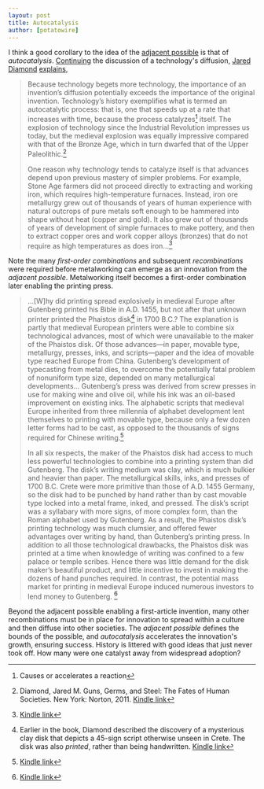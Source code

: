 ```yaml
---
layout: post
title: Autocatalysis
author: [potatowire]
---
```


I think a good corollary to the idea of the [adjacent possible][1] is that of *autocatalysis*. [Continuing][2] the discussion of a technology's diffusion, [Jared Diamond][3] [explains][4],

> Because technology begets more technology, the importance of an invention’s diffusion potentially exceeds the importance of the original invention. Technology’s history exemplifies what is termed an autocatalytic process: that is, one that speeds up at a rate that increases with time, because the process catalyzes[^1] itself. The explosion of technology since the Industrial Revolution impresses us today, but the medieval explosion was equally impressive compared with that of the Bronze Age, which in turn dwarfed that of the Upper Paleolithic.[^2]
> 
> One reason why technology tends to catalyze itself is that advances depend upon previous mastery of simpler problems. For example, Stone Age farmers did not proceed directly to extracting and working iron, which requires high-temperature furnaces. Instead, iron ore metallurgy grew out of thousands of years of human experience with natural outcrops of pure metals soft enough to be hammered into shape without heat (copper and gold). It also grew out of thousands of years of development of simple furnaces to make pottery, and then to extract copper ores and work copper alloys (bronzes) that do not require as high temperatures as does iron...[^3]

Note the many *first-order combinations* and subsequent *recombinations* were required before metalworking can emerge as an innovation from the *adjacent possible*. Metalworking itself becomes a first-order combination later enabling the printing press.

> ...[W]hy did printing spread explosively in medieval Europe after Gutenberg printed his Bible in A.D. 1455, but not after that unknown printer printed the Phaistos disk[^4] in 1700 B.C.? The explanation is partly that medieval European printers were able to combine six technological advances, most of which were unavailable to the maker of the Phaistos disk. Of those advances—in paper, movable type, metallurgy, presses, inks, and scripts—paper and the idea of movable type reached Europe from China. Gutenberg’s development of typecasting from metal dies, to overcome the potentially fatal problem of nonuniform type size, depended on many metallurgical developments... Gutenberg’s press was derived from screw presses in use for making wine and olive oil, while his ink was an oil-based improvement on existing inks. The alphabetic scripts that medieval Europe inherited from three millennia of alphabet development lent themselves to printing with movable type, because only a few dozen letter forms had to be cast, as opposed to the thousands of signs required for Chinese writing.[^5]
> 
> In all six respects, the maker of the Phaistos disk had access to much less powerful technologies to combine into a printing system than did Gutenberg. The disk’s writing medium was clay, which is much bulkier and heavier than paper. The metallurgical skills, inks, and presses of 1700 B.C. Crete were more primitive than those of A.D. 1455 Germany, so the disk had to be punched by hand rather than by cast movable type locked into a metal frame, inked, and pressed. The disk’s script was a syllabary with more signs, of more complex form, than the Roman alphabet used by Gutenberg. As a result, the Phaistos disk’s printing technology was much clumsier, and offered fewer advantages over writing by hand, than Gutenberg’s printing press. In addition to all those technological drawbacks, the Phaistos disk was printed at a time when knowledge of writing was confined to a few palace or temple scribes. Hence there was little demand for the disk maker’s beautiful product, and little incentive to invest in making the dozens of hand punches required. In contrast, the potential mass market for printing in medieval Europe induced numerous investors to lend money to Gutenberg. [^6]

Beyond the adjacent possible enabling a first-article invention, many other recombinations must be in place for  innovation to spread within a culture and then diffuse into other societies. The *adjacent possible* defines the bounds of the possible, and *autocatalysis* accelerates the innovation's growth, ensuring success. History is littered with good ideas that just never took off. How many were one catalyst away from widespread adoption?

[^1]:	Causes or accelerates a reaction

[^2]:	Diamond, Jared M. Guns, Germs, and Steel: The Fates of Human Societies. New York: Norton, 2011. [Kindle link][5]

[^3]:	[Kindle link][6]

[^4]:	Earlier in the book, Diamond described the discovery of a mysterious clay disk that depicts a 45-sign script otherwise unseen in Crete. The disk was also *printed*, rather than being handwritten. [Kindle link][7]

[^5]:	[Kindle link][8]

[^6]:	[Kindle link][9]

[1]:	https://with.thegra.in/adjacent-possible
[2]:	https://with.thegra.in/idea-diffusion
[3]:	https://en.wikipedia.org/wiki/Jared_Diamond
[4]:	https://www.amazon.com/dp/B000VDUWMC/?tag=potatowire-20
[5]:	http://a.co/gcD9RH8
[6]:	http://a.co/ayOM0AU
[7]:	http://a.co/bYW1cDw
[8]:	http://a.co/dVIQeRD
[9]:	http://a.co/fYQ2PDjk
